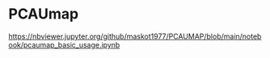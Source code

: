 # PCAUmap

https://nbviewer.jupyter.org/github/maskot1977/PCAUMAP/blob/main/notebook/pcaumap_basic_usage.ipynb
